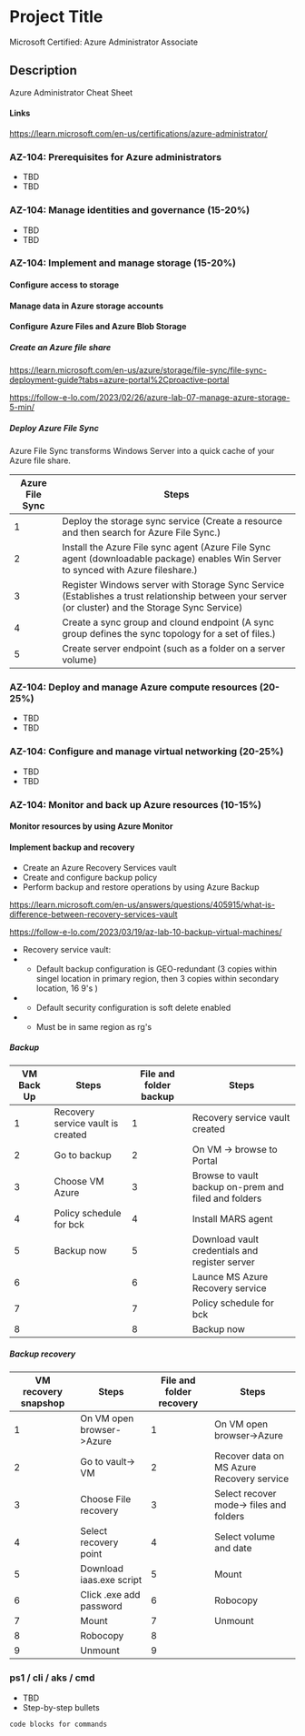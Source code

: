 # Project Title

Microsoft Certified: Azure Administrator Associate

## Description

Azure Administrator Cheat Sheet

#### Links

https://learn.microsoft.com/en-us/certifications/azure-administrator/


### AZ-104: Prerequisites for Azure administrators

* TBD
* TBD

### AZ-104: Manage identities and governance (15-20%)

* TBD
* TBD

### AZ-104: Implement and manage storage (15-20%)

#### Configure access to storage
#### Manage data in Azure storage accounts
#### Configure Azure Files and Azure Blob Storage

##### Create an Azure file share

https://learn.microsoft.com/en-us/azure/storage/file-sync/file-sync-deployment-guide?tabs=azure-portal%2Cproactive-portal

https://follow-e-lo.com/2023/02/26/azure-lab-07-manage-azure-storage-5-min/

##### Deploy Azure File Sync

Azure File Sync transforms Windows Server into a quick cache of your Azure file share.

| Azure File Sync | Steps 
| ---- | -------
| 1 | Deploy the storage sync service (Create a resource and then search for Azure File Sync.)
| 2 | Install the Azure File sync agent (Azure File Sync agent (downloadable package) enables Win Server to synced with Azure fileshare.)                 
| 3 | Register Windows server with Storage Sync Service (Establishes a trust relationship between your server (or cluster) and the Storage Sync Service)
| 4 | Create a sync group and clound endpoint (A sync group defines the sync topology for a set of files.)
| 5 | Create server endpoint (such as a folder on a server volume)
                                  




### AZ-104: Deploy and manage Azure compute resources (20-25%)

* TBD
* TBD

### AZ-104: Configure and manage virtual networking (20-25%)

* TBD
* TBD

### AZ-104: Monitor and back up Azure resources (10-15%)

#### Monitor resources by using Azure Monitor
#### Implement backup and recovery

* Create an Azure Recovery Services vault
* Create and configure backup policy
* Perform backup and restore operations by using Azure Backup

https://learn.microsoft.com/en-us/answers/questions/405915/what-is-difference-between-recovery-services-vault

https://follow-e-lo.com/2023/03/19/az-lab-10-backup-virtual-machines/


* Recovery service vault:
* * Default backup configuration is GEO-redundant (3 copies within singel location in primary region, then 3 copies within secondary location, 16 9's )
* * Default security configuration is soft delete enabled
* * Must be in same region as rg's

##### Backup

| VM Back Up | Steps | File and folder backup | Steps
| ---- | ----------- | ------- | -----------
| 1 | Recovery service vault is created | 1 | Recovery service vault created
| 2 | Go to backup                      | 2 | On VM -> browse to Portal
| 3 | Choose VM Azure                   | 3 | Browse to vault backup on-prem and filed and folders
| 4 | Policy schedule for bck           | 4 | Install MARS agent
| 5 | Backup now                        | 5 | Download vault credentials and register server
| 6 |                                   | 6 | Launce MS Azure Recovery service
| 7 |                                   | 7 | Policy schedule for bck
| 8 |                                   | 8 | Backup now 

##### Backup recovery

| VM recovery snapshop | Steps | File and folder recovery | Steps
| ---- | ----------- | ------- | -----------
| 1 | On VM open browser->Azure          | 1 | On VM open browser->Azure 
| 2 | Go to vault-> VM                   | 2 | Recover data on MS Azure Recovery service
| 3 | Choose File recovery               | 3 | Select recover mode-> files and folders
| 4 | Select recovery point              | 4 | Select volume and date
| 5 | Download iaas.exe script           | 5 | Mount
| 6 | Click .exe add password            | 6 | Robocopy
| 7 | Mount                              | 7 | Unmount
| 8 | Robocopy                           | 8 |  
| 9 | Unmount                            | 9 |


### ps1 / cli / aks / cmd

* TBD
* Step-by-step bullets

```
code blocks for commands
```